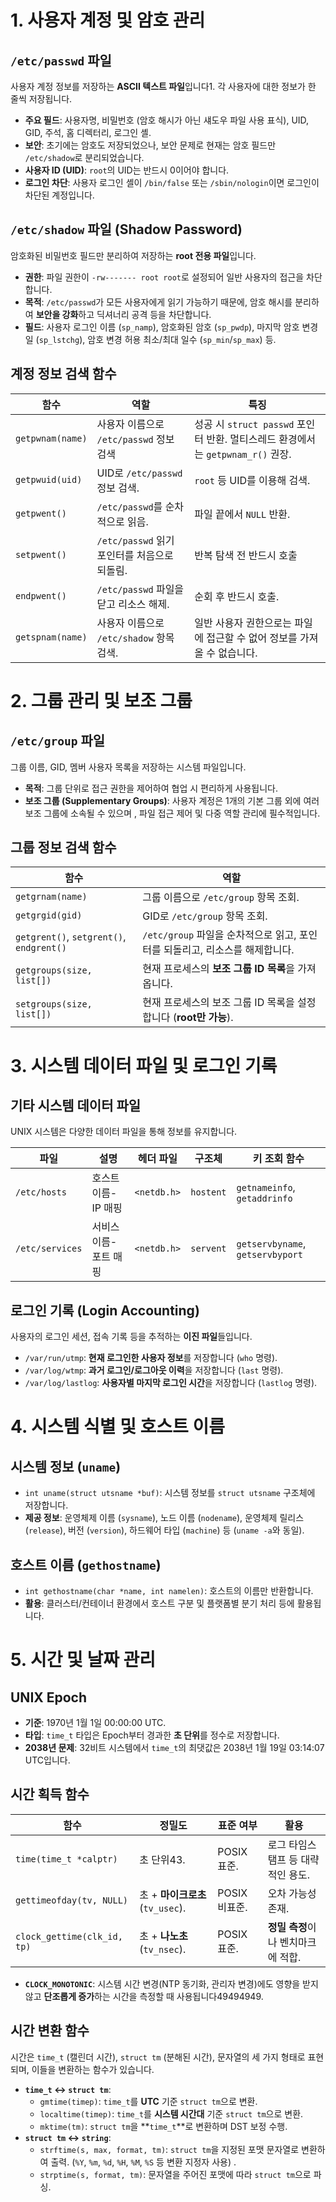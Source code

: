 # 1. 사용자 계정 및 암호 관리
## `/etc/passwd` 파일
사용자 계정 정보를 저장하는 **ASCII 텍스트 파일**입니다1. 각 사용자에 대한 정보가 한 줄씩 저장됩니다.
- **주요 필드**: 사용자명, 비밀번호 (암호 해시가 아닌 섀도우 파일 사용 표식), UID, GID, 주석, 홈 디렉터리, 로그인 셸.
- **보안**: 초기에는 암호도 저장되었으나, 보안 문제로 현재는 암호 필드만 `/etc/shadow`로 분리되었습니다.
- **사용자 ID (UID)**: `root`의 UID는 반드시 0이어야 합니다.
- **로그인 차단**: 사용자 로그인 셸이 `/bin/false` 또는 `/sbin/nologin`이면 로그인이 차단된 계정입니다.
## `/etc/shadow` 파일 (Shadow Password)
암호화된 비밀번호 필드만 분리하여 저장하는 **root 전용 파일**입니다.
- **권한**: 파일 권한이 `-rw------- root root`로 설정되어 일반 사용자의 접근을 차단합니다.
- **목적**: `/etc/passwd`가 모든 사용자에게 읽기 가능하기 때문에, 암호 해시를 분리하여 **보안을 강화**하고 딕셔너리 공격 등을 차단합니다.
- **필드**: 사용자 로그인 이름 (`sp_namp`), 암호화된 암호 (`sp_pwdp`), 마지막 암호 변경일 (`sp_lstchg`), 암호 변경 허용 최소/최대 일수 (`sp_min`/`sp_max`) 등.
## 계정 정보 검색 함수

| **함수**           | **역할**                          | **특징**                                                      |
| ---------------- | ------------------------------- | ----------------------------------------------------------- |
| `getpwnam(name)` | 사용자 이름으로 `/etc/passwd` 정보 검색    | 성공 시 `struct passwd` 포인터 반환. 멀티스레드 환경에서는 `getpwnam_r()` 권장. |
| `getpwuid(uid)`  | UID로 `/etc/passwd` 정보 검색.       | `root` 등 UID를 이용해 검색.                                       |
| `getpwent()`     | `/etc/passwd`를 순차적으로 읽음.        | 파일 끝에서 `NULL` 반환.                                           |
| `setpwent()`     | `/etc/passwd` 읽기 포인터를 처음으로 되돌림. | 반복 탐색 전 반드시 호출                                              |
| `endpwent()`     | `/etc/passwd` 파일을 닫고 리소스 해제.    | 순회 후 반드시 호출.                                                |
| `getspnam(name)` | 사용자 이름으로 `/etc/shadow` 항목 검색.   | 일반 사용자 권한으로는 파일에 접근할 수 없어 정보를 가져올 수 없습니다.                   |
# 2. 그룹 관리 및 보조 그룹
## `/etc/group` 파일
그룹 이름, GID, 멤버 사용자 목록을 저장하는 시스템 파일입니다.
- **목적**: 그룹 단위로 접근 권한을 제어하여 협업 시 편리하게 사용됩니다.
- **보조 그룹 (Supplementary Groups)**: 사용자 계정은 1개의 기본 그룹 외에 여러 보조 그룹에 소속될 수 있으며 , 파일 접근 제어 및 다중 역할 관리에 필수적입니다.
## 그룹 정보 검색 함수

| **함수**                                   | **역할**                                            |
| ---------------------------------------- | ------------------------------------------------- |
| `getgrnam(name)`                         | 그룹 이름으로 `/etc/group` 항목 조회.                       |
| `getgrgid(gid)`                          | GID로 `/etc/group` 항목 조회.                          |
| `getgrent()`, `setgrent()`, `endgrent()` | `/etc/group` 파일을 순차적으로 읽고, 포인터를 되돌리고, 리소스를 해제합니다. |
| `getgroups(size, list[])`                | 현재 프로세스의 **보조 그룹 ID 목록**을 가져옵니다.                  |
| `setgroups(size, list[])`                | 현재 프로세스의 보조 그룹 ID 목록을 설정합니다 (**root만 가능**).       |
# 3. 시스템 데이터 파일 및 로그인 기록
## 기타 시스템 데이터 파일
UNIX 시스템은 다양한 데이터 파일을 통해 정보를 유지합니다.

| **파일**          | **설명**       | **헤더 파일**   | **구조체**   | **키 조회 함수**                      |
| --------------- | ------------ | ----------- | --------- | -------------------------------- |
| `/etc/hosts`    | 호스트 이름-IP 매핑 | `<netdb.h>` | `hostent` | `getnameinfo`, `getaddrinfo`     |
| `/etc/services` | 서비스 이름-포트 매핑 | `<netdb.h>` | `servent` | `getservbyname`, `getservbyport` |
## 로그인 기록 (Login Accounting)
사용자의 로그인 세션, 접속 기록 등을 추적하는 **이진 파일**들입니다.
- `/var/run/utmp`: **현재 로그인한 사용자 정보**를 저장합니다 (`who` 명령).
- `/var/log/wtmp`: **과거 로그인/로그아웃 이력**을 저장합니다 (`last` 명령).
- `/var/log/lastlog`: **사용자별 마지막 로그인 시간**을 저장합니다 (`lastlog` 명령).
# 4. 시스템 식별 및 호스트 이름
## 시스템 정보 (`uname`)
- `int uname(struct utsname *buf)`: 시스템 정보를 `struct utsname` 구조체에 저장합니다.
- **제공 정보**: 운영체제 이름 (`sysname`), 노드 이름 (`nodename`), 운영체제 릴리스 (`release`), 버전 (`version`), 하드웨어 타입 (`machine`) 등 (`uname -a`와 동일).
## 호스트 이름 (`gethostname`)
- `int gethostname(char *name, int namelen)`: 호스트의 이름만 반환합니다.
- **활용**: 클러스터/컨테이너 환경에서 호스트 구분 및 플랫폼별 분기 처리 등에 활용됩니다.
# 5. 시간 및 날짜 관리
## UNIX Epoch
- **기준**: 1970년 1월 1일 00:00:00 UTC.
- **타입**: `time_t` 타입은 Epoch부터 경과한 **초 단위**를 정수로 저장합니다.
- **2038년 문제**: 32비트 시스템에서 `time_t`의 최댓값은 2038년 1월 19일 03:14:07 UTC입니다.
## 시간 획득 함수

| **함수**                      | **정밀도**                    | **표준 여부**  | **활용**                |
| --------------------------- | -------------------------- | ---------- | --------------------- |
| `time(time_t *calptr)`      | 초 단위43.                    | POSIX 표준.  | 로그 타임스탬프 등 대략적인 용도.   |
| `gettimeofday(tv, NULL)`    | 초 + **마이크로초** (`tv_usec`). | POSIX 비표준. | 오차 가능성 존재.            |
| `clock_gettime(clk_id, tp)` | 초 + **나노초** (`tv_nsec`).   | POSIX 표준.  | **정밀 측정**이나 벤치마크에 적합. |
- **`CLOCK_MONOTONIC`**: 시스템 시간 변경(NTP 동기화, 관리자 변경)에도 영향을 받지 않고 **단조롭게 증가**하는 시간을 측정할 때 사용됩니다49494949.
## 시간 변환 함수
시간은 `time_t` (캘린더 시간), `struct tm` (분해된 시간), 문자열의 세 가지 형태로 표현되며, 이들을 변환하는 함수가 있습니다.
- **`time_t` $\leftrightarrow$ `struct tm`**:
    - `gmtime(timep)`: `time_t`를 **UTC** 기준 `struct tm`으로 변환.
    - `localtime(timep)`: `time_t`를 **시스템 시간대** 기준 `struct tm`으로 변환.
    - `mktime(tm)`: `struct tm`을 **`time_t`**로 변환하며 DST 보정 수행.
- **`struct tm` $\leftrightarrow$ `string`**:
    - `strftime(s, max, format, tm)`: `struct tm`을 지정된 포맷 문자열로 변환하여 출력. (`%Y`, `%m`, `%d`, `%H`, `%M`, `%S` 등 변환 지정자 사용) .
    - `strptime(s, format, tm)`: 문자열을 주어진 포맷에 따라 `struct tm`으로 파싱.